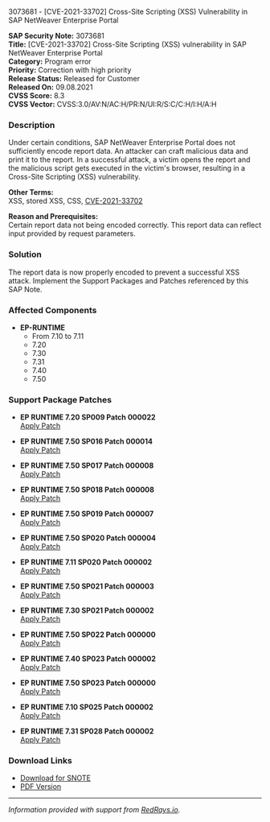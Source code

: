 3073681 - [CVE-2021-33702] Cross-Site Scripting (XSS) Vulnerability in SAP NetWeaver Enterprise Portal

**SAP Security Note:** 3073681  
**Title:** [CVE-2021-33702] Cross-Site Scripting (XSS) vulnerability in SAP NetWeaver Enterprise Portal  
**Category:** Program error  
**Priority:** Correction with high priority  
**Release Status:** Released for Customer  
**Released On:** 09.08.2021  
**CVSS Score:** 8.3  
**CVSS Vector:** CVSS:3.0/AV:N/AC:H/PR:N/UI:R/S:C/C:H/I:H/A:H

### **Description**
Under certain conditions, SAP NetWeaver Enterprise Portal does not sufficiently encode report data. An attacker can craft malicious data and print it to the report. In a successful attack, a victim opens the report and the malicious script gets executed in the victim's browser, resulting in a Cross-Site Scripting (XSS) vulnerability.

**Other Terms:**  
XSS, stored XSS, CSS, [CVE-2021-33702](http://cve.mitre.org/cgi-bin/cvename.cgi?name=CVE-2021-33702)

**Reason and Prerequisites:**  
Certain report data not being encoded correctly. This report data can reflect input provided by request parameters.

### **Solution**
The report data is now properly encoded to prevent a successful XSS attack. Implement the Support Packages and Patches referenced by this SAP Note.

### **Affected Components**
- **EP-RUNTIME**
  - From 7.10 to 7.11
  - 7.20
  - 7.30
  - 7.31
  - 7.40
  - 7.50

### **Support Package Patches**
- **EP RUNTIME 7.20 SP009 Patch 000022**  
  [Apply Patch](https://me.sap.com/sap/support/swdc/notes?cvnr=01200615320200012953&support_package=SP009&patch_level=000022)
  
- **EP RUNTIME 7.50 SP016 Patch 000014**  
  [Apply Patch](https://me.sap.com/sap/support/swdc/notes?cvnr=73554900100200001467&support_package=SP016&patch_level=000014)
  
- **EP RUNTIME 7.50 SP017 Patch 000008**  
  [Apply Patch](https://me.sap.com/sap/support/swdc/notes?cvnr=73554900100200001467&support_package=SP017&patch_level=000008)
  
- **EP RUNTIME 7.50 SP018 Patch 000008**  
  [Apply Patch](https://me.sap.com/sap/support/swdc/notes?cvnr=73554900100200001467&support_package=SP018&patch_level=000008)
  
- **EP RUNTIME 7.50 SP019 Patch 000007**  
  [Apply Patch](https://me.sap.com/sap/support/swdc/notes?cvnr=73554900100200001467&support_package=SP019&patch_level=000007)
  
- **EP RUNTIME 7.50 SP020 Patch 000004**  
  [Apply Patch](https://me.sap.com/sap/support/swdc/notes?cvnr=73554900100200001467&support_package=SP020&patch_level=000004)
  
- **EP RUNTIME 7.11 SP020 Patch 000002**  
  [Apply Patch](https://me.sap.com/sap/support/swdc/notes?cvnr=01200314690200006929&support_package=SP020&patch_level=000002)
  
- **EP RUNTIME 7.50 SP021 Patch 000003**  
  [Apply Patch](https://me.sap.com/sap/support/swdc/notes?cvnr=73554900100200001467&support_package=SP021&patch_level=000003)
  
- **EP RUNTIME 7.30 SP021 Patch 000002**  
  [Apply Patch](https://me.sap.com/sap/support/swdc/notes?cvnr=01200615320200015108&support_package=SP021&patch_level=000002)
  
- **EP RUNTIME 7.50 SP022 Patch 000000**  
  [Apply Patch](https://me.sap.com/sap/support/swdc/notes?cvnr=73554900100200001467&support_package=SP022&patch_level=000000)
  
- **EP RUNTIME 7.40 SP023 Patch 000002**  
  [Apply Patch](https://me.sap.com/sap/support/swdc/notes?cvnr=67838200100200019788&support_package=SP023&patch_level=000002)
  
- **EP RUNTIME 7.50 SP023 Patch 000000**  
  [Apply Patch](https://me.sap.com/sap/support/swdc/notes?cvnr=73554900100200001467&support_package=SP023&patch_level=000000)
  
- **EP RUNTIME 7.10 SP025 Patch 000002**  
  [Apply Patch](https://me.sap.com/sap/support/swdc/notes?cvnr=01200314690200006348&support_package=SP025&patch_level=000002)
  
- **EP RUNTIME 7.31 SP028 Patch 000002**  
  [Apply Patch](https://me.sap.com/sap/support/swdc/notes?cvnr=01200314690200014358&support_package=SP028&patch_level=000002)

### **Download Links**
- [Download for SNOTE](https://notesdownloads.sap.com/note/0040000001143792021)
- [PDF Version](https://userapps.support.sap.com/sap/support/sfm/notes/print/0003073681?language=en-US&token=1E53F759D1CB61DD9F6FAC7C899FA57E)

---

*Information provided with support from [RedRays.io](https://redrays.io).*